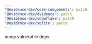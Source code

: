 ```yaml
---
'@evidence-dev/core-components': patch
'@evidence-dev/evidence': patch
'@evidence-dev/snowflake': patch
'@evidence-dev/sqlite': patch
---
```


bump vulnerable deps

